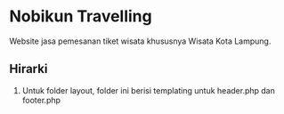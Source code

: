 # Nobikun Travelling

Website jasa pemesanan tiket wisata khususnya Wisata Kota Lampung.

## Hirarki 
1. Untuk folder layout, folder ini berisi templating untuk header.php dan footer.php